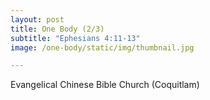 ```yaml
---
layout: post
title: One Body (2/3)
subtitle: "Ephesians 4:11-13"
image: /one-body/static/img/thumbnail.jpg

---
```


Evangelical Chinese Bible Church (Coquitlam)
